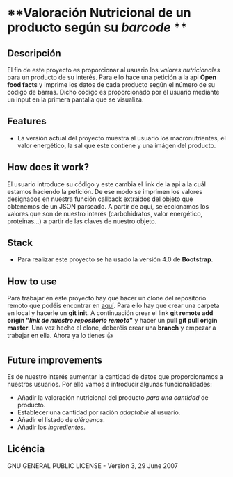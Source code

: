 # **Valoración Nutricional de un producto según su _barcode_ **

## **Descripción**

El fin de este proyecto es proporcionar al usuario los _valores nutricionales_ para un producto
de su interés. Para ello hace una petición a la api **Open food facts** y imprime los datos de cada
producto según el número de su código de barras. Dicho código es proporcionado por el usuario mediante un input en la primera pantalla que se visualiza.

## **Features**

- La versión actual del proyecto muestra al usuario los macronutrientes, el valor energético, la sal que este contiene y una imágen del producto.

## **How does it work?**

El usuario introduce su código y este cambia el link de la api a la cuál estamos haciendo la petición. De ese modo se imprimen los valores designados en nuestra función callback extraidos del objeto que obtenemos de un JSON parseado. A partir de aquí, seleccionamos los valores que son de nuestro interés (carbohidratos, valor energético, proteinas...) a partir de las claves de nuestro objeto. 

## **Stack**

- Para realizar este proyecto se ha usado la versión 4.0 de **Bootstrap**.

## **How to use**

Para trabajar en este proyecto hay que hacer un clone del repositorio remoto que podéis encontrar en <a href = https://github.com/agnesft5/firstAJAX>aquí</a>. 
Para ello hay que crear una carpeta en local y hacerle un **git init**.
A continuación crear el link **git remote add origin "_link de nuestro repositorio remoto_"** y hacer un pull **git pull origin master**.
Una vez hecho el clone, deberéis crear una **branch** y empezar a trabajar en ella.
Ahora ya lo tienes :thumbsup:

## Future improvements

Es de nuestro interés aumentar la cantidad de datos que proporcionamos a nuestros usuarios. Por ello vamos a introducir algunas funcionalidades:

- Añadir la valoración nutricional del producto _para una cantidad_ de producto.
- Establecer una cantidad por ración _adaptable_ al usuario.
- Añadir el listado de _alérgenos_.
- Añadir los _ingredientes_.

## **Licéncia**

GNU GENERAL PUBLIC LICENSE - Version 3, 29 June 2007
